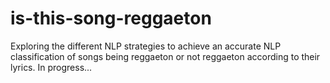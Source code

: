 # is-this-song-reggaeton
Exploring the different NLP strategies to achieve an accurate NLP classification of songs being reggaeton or not reggaeton according to their lyrics.
In progress...
